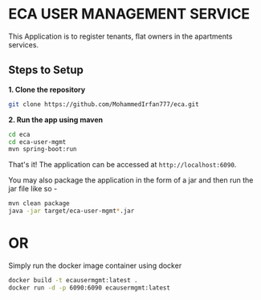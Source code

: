 # ECA USER MANAGEMENT SERVICE

This Application is to register tenants, flat owners in the apartments services.

## Steps to Setup

**1. Clone the repository**

```bash
git clone https://github.com/MohammedIrfan777/eca.git
```

**2. Run the app using maven**

```bash
cd eca
cd eca-user-mgmt
mvn spring-boot:run
```

That's it! The application can be accessed at `http://localhost:6090`.

You may also package the application in the form of a jar and then run the jar file like so -

```bash
mvn clean package
java -jar target/eca-user-mgmt*.jar
```

# OR

Simply run the docker image container using docker

```bash
docker build -t ecausermgmt:latest .
docker run -d -p 6090:6090 ecausermgmt:latest
```

